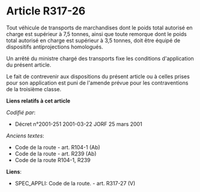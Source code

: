 # Article R317-26

Tout véhicule de transports de marchandises dont le poids total autorisé en charge est supérieur à 7,5 tonnes, ainsi que
toute remorque dont le poids total autorisé en charge est supérieur à 3,5 tonnes, doit être équipé de dispositifs
antiprojections homologués.

Un arrêté du ministre chargé des transports fixe les conditions d'application du présent article.

Le fait de contrevenir aux dispositions du présent article ou à celles prises pour son application est puni de l'amende
prévue pour les contraventions de la troisième classe.

**Liens relatifs à cet article**

_Codifié par_:

  - Décret n°2001-251 2001-03-22 JORF 25 mars 2001

_Anciens textes_:

  - Code de la route - art. R104-1 (Ab)
  - Code de la route - art. R239 (Ab)
  - Code de la route R104-1, R239

**Liens**:

  - SPEC_APPLI: Code de la route. - art. R317-27 (V)
